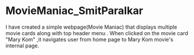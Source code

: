 # MovieManiac_SmitParalkar
I have created a simple webpage(Movie Maniac) that displays multiple movie cards along with top header menu . When clicked on the movie card "Mary Kom" ,it navigates user from home page to Mary Kom movie's internal page.
